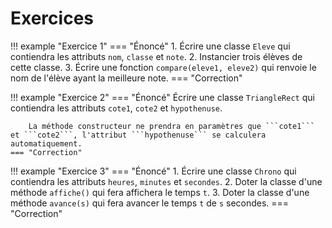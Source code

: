 # Exercices


!!! example "Exercice 1"
    === "Énoncé"
        1. Écrire une classe ```Eleve``` qui contiendra les attributs ```nom```, ```classe``` et ```note```.
        2. Instancier trois élèves de cette classe.
        3. Écrire une fonction ```compare(eleve1, eleve2)``` qui renvoie le nom de l'élève ayant la meilleure note.
    === "Correction"
        
!!! example "Exercice 2"
    === "Énoncé"
        Écrire une classe ```TriangleRect``` qui contiendra les attributs ```cote1```, ```cote2``` et ```hypothenuse```.

        La méthode constructeur ne prendra en paramètres que ```cote1``` et ```cote2```, l'attribut ```hypothenuse``` se calculera automatiquement.
    === "Correction"

!!! example "Exercice 3"
    === "Énoncé"
        1. Écrire une classe ```Chrono``` qui contiendra les attributs ```heures```, ```minutes``` et ```secondes```.
        2. Doter la classe d'une méthode ```affiche()``` qui fera affichera le temps ```t```.
        3. Doter la classe d'une méthode ```avance(s)``` qui fera avancer le temps ```t``` de ```s``` secondes.
    === "Correction"



